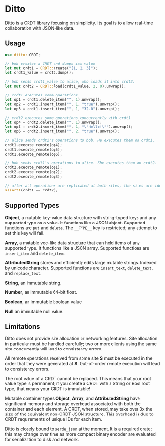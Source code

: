 Ditto
=====

Ditto is a CRDT library focusing on simplicity. Its goal is to allow real-time collaboration with JSON-like data.

## Usage

```rust
use ditto::CRDT;

// bob creates a CRDT and dumps its value
let mut crdt1 = CRDT::create("[1, 2, 3]");
let crdt1_value = crdt1.dump();

// bob sends crdt1_value to alice, who loads it into crdt2.
let mut crdt2 = CRDT::load(crdt1_value, 2, 0).unwrap();

// crdt1 executes some operations
let op1 = crdt1.delete_item("", 1).unwrap();
let op2 = crdt1.insert_item("", 1, "true").unwrap();
let op3 = crdt1.insert_item("", 1, "32.0").unwrap();

// crdt2 executes some operations concurrently with crdt1
let op4 = crdt2.delete_item("", 1).unwrap();
let op5 = crdt2.insert_item("", 1, "\"Hello!\"").unwrap();
let op6 = crdt2.insert_item("", 2, "true").unwrap();

// alice sends crdt2's operations to bob. He executes them on crdt1.
crdt1.execute_remote(op4);
crdt1.execute_remote(op5);
crdt1.execute_remote(op6);

// bob sends crdt1's operations to alice. She executes them on crdt2.
crdt2.execute_remote(op1);
crdt2.execute_remote(op2);
crdt2.execute_remote(op3);

// after all operations are replicated at both sites, the sites are identical.
assert!(crdt1 == crdt2);
```

## Supported Types

**Object**, a mutable key-value data structure with string-typed keys and any supported type as a value. It functions like a JSON object. Supported functions are `put` and `delete`. The `__TYPE__` key is restricted; any attempt to set this key will fail.

**Array**, a mutable vec-like data structure that can hold items of any supported type. It functions like a JSON array. Supported functions are `insert_item` and `delete_item`.

**AttributedString** stores and efficiently edits large mutable strings. Indexed by unicode character. Supported functions are `insert_text`, `delete_text`, and `replace_text`.

**String**, an immutable string.

**Number**, an immutable 64-bit float.

**Boolean**, an immutable boolean value.

**Null** an immutable null value.

## Limitations

Ditto does not provide site allocation or networking features. Site allocation in particular must be handled carefully; two or more clients using the same site concurrently will lead to consistency errors.

All remote operations received from some site **S** must be executed in the order that they were generated at **S**. Out-of-order remote execution will lead to consistency errors.

The root value of a CRDT cannot be replaced. This means that your root value type is permanent; if you create a CRDT with a String or Bool root type, that means your CRDT is immutable!

Mutable container types **Object**, **Array**, and **AttributedString** have significant memory and storage overhead associated with both the container and each element. A CRDT, when stored, may take over 3x the size of the equivalent non-CRDT JSON structure. This overhead is due to CRDT requirements of unique IDs for each item.

Ditto is closely bound to `serde_json` at the moment. It is a required crate; this may change over time as more compact binary encoder are evaluated for serialization to disk and network.
